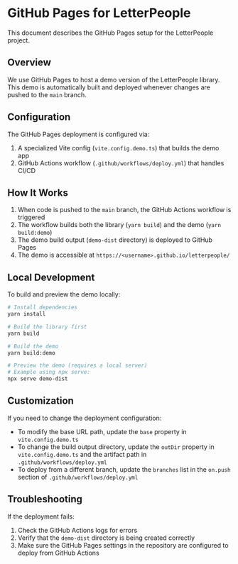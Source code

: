 # GitHub Pages for LetterPeople

This document describes the GitHub Pages setup for the LetterPeople project.

## Overview

We use GitHub Pages to host a demo version of the LetterPeople library. This demo is automatically built and deployed whenever changes are pushed to the `main` branch.

## Configuration

The GitHub Pages deployment is configured via:

1. A specialized Vite config (`vite.config.demo.ts`) that builds the demo app
2. GitHub Actions workflow (`.github/workflows/deploy.yml`) that handles CI/CD

## How It Works

1. When code is pushed to the `main` branch, the GitHub Actions workflow is triggered
2. The workflow builds both the library (`yarn build`) and the demo (`yarn build:demo`)
3. The demo build output (`demo-dist` directory) is deployed to GitHub Pages
4. The demo is accessible at `https://<username>.github.io/letterpeople/`

## Local Development

To build and preview the demo locally:

```bash
# Install dependencies
yarn install

# Build the library first
yarn build

# Build the demo
yarn build:demo

# Preview the demo (requires a local server)
# Example using npx serve:
npx serve demo-dist
```

## Customization

If you need to change the deployment configuration:

- To modify the base URL path, update the `base` property in `vite.config.demo.ts`
- To change the build output directory, update the `outDir` property in `vite.config.demo.ts` and the artifact path in `.github/workflows/deploy.yml`
- To deploy from a different branch, update the `branches` list in the `on.push` section of `.github/workflows/deploy.yml`

## Troubleshooting

If the deployment fails:

1. Check the GitHub Actions logs for errors
2. Verify that the `demo-dist` directory is being created correctly
3. Make sure the GitHub Pages settings in the repository are configured to deploy from GitHub Actions